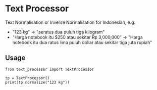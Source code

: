 # Text Processor

Text Normalisation or Inverse Normalisation for Indonesian, e.g. 
- "123 kg" -> "seratus dua puluh tiga kilogram" 
- "Harga notebook itu $250 atau sekitar Rp 3,000,000" -> "Harga notebook itu dua ratus lima puluh dollar atau sekitar tiga juta rupiah"

## Usage
```
from text_processor import TextProcessor

tp = TextProcessor()
print(tp.normalize("123 kg"))
```